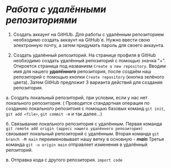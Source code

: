 # ***Работа с удалёнными репозиториями***
1. Создать аккаунт на GitHUb.
Для работы с удалённым репозиторием необходимо создать аккаунт на GitHub`е. Нужно ввести свою электронную почту, а затем придумать пароль для своего аккаунта.

2. Создать удалённый репозиторий.
На странице профиля в GitHub необходимо создать удалённый репозиторий с помощью значка "+". Откроется страница под названием `Create a new repository`. Вводим имя для нашего ***удалённого*** репозитория, после создаём наш репозиторий с помощью кнопки `Create repository` (кнопка зелёного цвета).
Затем GitHub  предложит 3 варианта действий для создания репозитория.

а. Создать локальный репозиторий, при условии, если у нас нет локального репозитория. ( Проводится стандартная операция по созданию локального репозитоия с помощью базовых команд `git init`, `git add <file>`, `git commit -m` и так далее...)

б. Связывание локального репозитория с удалённым. 
Первая команда `git remote add origin (адресс нашего удалённого репозитория)` связывает локальный репозиторий с удалённым.
Вторая команда `git branch -M main` переименовывает нашу ветку в основную - ***main***
Третья команда `git -u origin main` отправляет изменения в 
удалённый репзиторий. 

в. Отправка кода с другого репозитория. 
`import code`

 